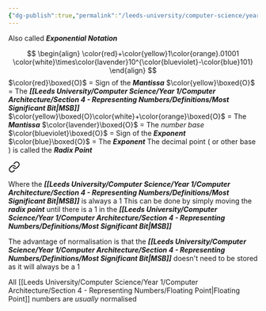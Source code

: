 ```yaml
---
{"dg-publish":true,"permalink":"/leeds-university/computer-science/year-1/computer-architecture/section-4-representing-numbers/scientific-representation/scientific-representation/"}
---
```


Also called ***Exponential Notation***

$$
\begin{align}
\color{red}+\color{yellow}1\color{orange}.01001
\color{white}\times\color{lavender}10^{\color{blueviolet}-\color{blue}101}
\end{align}
$$
$\color{red}\boxed{O}$ = Sign of the ***Mantissa***
$\color{yellow}\boxed{O}$ = The ***[[Leeds University/Computer Science/Year 1/Computer Architecture/Section 4 - Representing Numbers/Definitions/Most Significant Bit\|MSB]]***
$\color{yellow}\boxed{O}\color{white}+\color{orange}\boxed{O}$ = The ***Mantissa***
$\color{lavender}\boxed{O}$ = The *number base* 
$\color{blueviolet}\boxed{O}$ = Sign of the ***Exponent***
$\color{blue}\boxed{O}$ = The ***Exponent***
The decimal point ( or other base ) is called the ***Radix Point***


<div class="transclusion internal-embed is-loaded"><a class="markdown-embed-link" href="/leeds-university/computer-science/year-1/computer-architecture/section-4-representing-numbers/scientific-representation/normalisation/" aria-label="Open link"><svg xmlns="http://www.w3.org/2000/svg" width="24" height="24" viewBox="0 0 24 24" fill="none" stroke="currentColor" stroke-width="2" stroke-linecap="round" stroke-linejoin="round" class="svg-icon lucide-link"><path d="M10 13a5 5 0 0 0 7.54.54l3-3a5 5 0 0 0-7.07-7.07l-1.72 1.71"></path><path d="M14 11a5 5 0 0 0-7.54-.54l-3 3a5 5 0 0 0 7.07 7.07l1.71-1.71"></path></svg></a><div class="markdown-embed">




Where the ***[[Leeds University/Computer Science/Year 1/Computer Architecture/Section 4 - Representing Numbers/Definitions/Most Significant Bit\|MSB]]*** is always a 1
This can be done by simply moving the ***radix point*** until there is a 1 in the ***[[Leeds University/Computer Science/Year 1/Computer Architecture/Section 4 - Representing Numbers/Definitions/Most Significant Bit\|MSB]]***

The advantage of normalisation is that the ***[[Leeds University/Computer Science/Year 1/Computer Architecture/Section 4 - Representing Numbers/Definitions/Most Significant Bit\|MSB]]*** doesn't need to be stored as it will always be a 1

All [[Leeds University/Computer Science/Year 1/Computer Architecture/Section 4 - Representing Numbers/Floating Point\|Floating Point]] numbers are *usually* normalised

</div></div>

